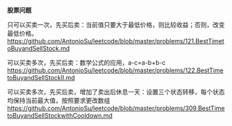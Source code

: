 **股票问题**  

只可以买卖一次，先买后卖：当前值只要大于最低价格，则比较收益；否则，改变最低价格。
https://github.com/AntonioSu/leetcode/blob/master/problems/121.BestTimetoBuyandSellStock.md

可以买卖多次，先买后卖：数学公式的应用，a-c=a-b+b-c
https://github.com/AntonioSu/leetcode/blob/master/problems/122.BestTimetoBuyandSellStockII.md

可以买卖多次，先买后卖，增加了卖出后休息一天：设置三个状态转移，每个状态均保持当前最大值，按照要求更改数组
https://github.com/AntonioSu/leetcode/blob/master/problems/309.BestTimetoBuyandSellStockwithCooldown.md 

